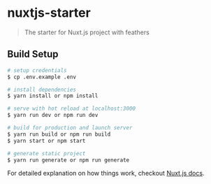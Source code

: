 # nuxtjs-starter

> The starter for Nuxt.js project with feathers

## Build Setup

``` bash
# setup credentials
$ cp .env.example .env

# install dependencies
$ yarn install or npm install

# serve with hot reload at localhost:3000
$ yarn run dev or npm run dev

# build for production and launch server
$ yarn run build or npm run build
$ yarn start or npm start

# generate static project
$ yarn run generate or npm run generate
```

For detailed explanation on how things work, checkout [Nuxt.js docs](https://nuxtjs.org).
